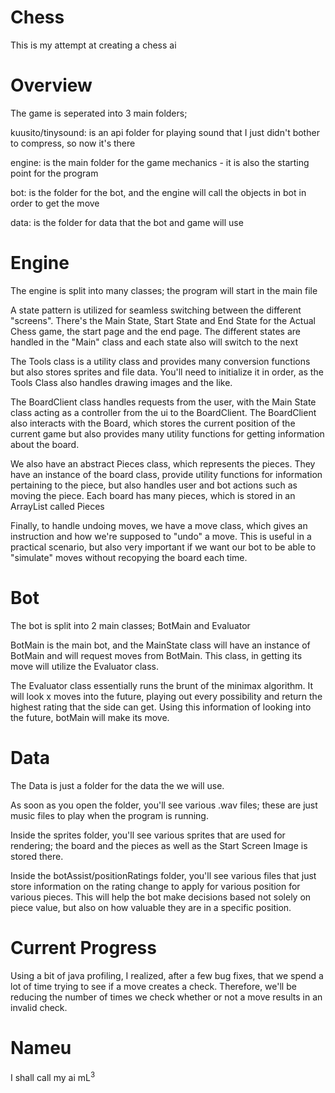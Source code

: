 # Chess
This is my attempt at creating a chess ai

# Overview
The game is seperated into 3 main folders;

kuusito/tinysound: is an api folder for playing sound that I just didn't bother to compress, so now it's there

engine: is the main folder for the game mechanics - it is also the starting point for the program

bot: is the folder for the bot, and the engine will call the objects in bot in order to get the move

data: is the folder for data that the bot and game will use

# Engine
The engine is split into many classes; the program will start in the main file

A state pattern is utilized for seamless switching between the different "screens". There's the Main State, Start State and End State for the Actual Chess game, the start page and the end page. 
The different states are handled in the "Main" class and each state also will switch to the next

The Tools class is a utility class and provides many conversion functions but also stores sprites and file data. You'll need to initialize it in order, as the Tools Class also 
handles drawing images and the like. 

The BoardClient class handles requests from the user, with the Main State class acting as a controller from the ui to the BoardClient. The BoardClient also interacts with the Board, 
which stores the current position of the current game but also provides many utility functions for getting information about the board. 

We also have an abstract Pieces class, which represents the pieces. They have an instance of the board class, provide utility functions for information pertaining to the piece, but 
also handles user and bot actions such as moving the piece. Each board has many pieces, which is stored in an ArrayList called Pieces

Finally, to handle undoing moves, we have a move class, which gives an instruction and how we're supposed to "undo" a move. This is useful in a practical scenario, but also very 
important if we want our bot to be able to "simulate" moves without recopying the board each time. 

# Bot
The bot is split into 2 main classes; BotMain and Evaluator

BotMain is the main bot, and the MainState class will have an instance of BotMain and will request moves from BotMain. This class, in getting its move will utilize the Evaluator class. 

The Evaluator class essentially runs the brunt of the minimax algorithm. It will look x moves into the future, playing out every possibility and return the highest rating that the side can get. 
Using this information of looking into the future, botMain will make its move. 

# Data
The Data is just a folder for the data the we will use. 

As soon as you open the folder, you'll see various .wav files; these are just music files to play when the program is running. 

Inside the sprites folder, you'll see various sprites that are used for rendering; the board and the pieces as well as the Start Screen Image is stored there. 

Inside the botAssist/positionRatings folder, you'll see various files that just store information on the rating change to apply for various position for various pieces. This 
will help the bot make decisions based not solely on piece value, but also on how valuable they are in a specific position. 

# Current Progress
Using a bit of java profiling, I realized, after a few bug fixes, that we spend a lot of time trying to see if a move creates a check. Therefore, we'll be reducing the number of times we check whether or not a move results in an invalid check.

# Nameu
I shall call my ai mL<sup>3</sup>